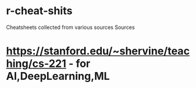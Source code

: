 # r-cheat-shits

Cheatsheets collected from various sources
Sources

# https://stanford.edu/~shervine/teaching/cs-221 - for AI,DeepLearning,ML
